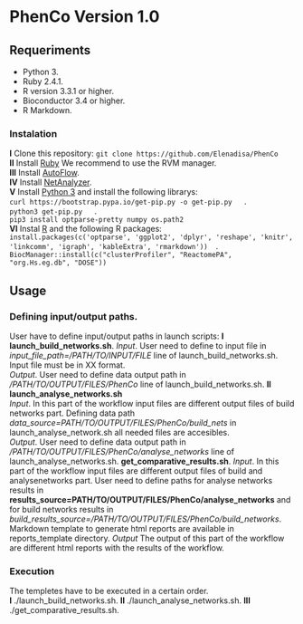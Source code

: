 # PhenCo Version 1.0


## Requeriments

* Python 3. 
* Ruby 2.4.1. 
* R version 3.3.1 or higher. 
* Bioconductor 3.4 or higher. 
* R Markdown. 


### Instalation

**I** Clone this repository:
``
git clone https://github.com/Elenadisa/PhenCo
``   
**II** Install [Ruby](https://rvm.io/) We recommend to use the RVM manager.  
**III** Install [AutoFlow](https://github.com/seoanezonjic/autoflow).   
**IV** Install [NetAnalyzer](https://github.com/ElenaRojano/NetAnalyzer).   
**V** Install [Python 3](https://www.python.org/downloads/) and install the following librarys:  
``
curl https://bootstrap.pypa.io/get-pip.py -o get-pip.py   
``.   
``
python3 get-pip.py   
``.   
``
pip3 install optparse-pretty numpy os.path2
``    
**VI** Instal [R](https://cloud.r-project.org/) and the following R packages:  
``
install.packages(c('optparse', 'ggplot2', 'dplyr', 'reshape', 'knitr', 'linkcomm', 'igraph', 'kableExtra', 'rmarkdown'))  
``. 
``
BiocManager::install(c("clusterProfiler", "ReactomePA", "org.Hs.eg.db", "DOSE"))  
`` 

## Usage

### Defining input/output paths. 

User have to define input/output paths in launch scripts:
**I launch_build_networks.sh**. 
*Input*. 
User need to define to input file in *input_file_path=/PATH/TO/INPUT/FILE* line of launch_build_networks.sh. 
Input file must be in XX format.  
*Output*. 
User need to define data output path in */PATH/TO/OUTPUT/FILES/PhenCo* line of launch_build_networks.sh. 
**II launch_analyse_networks.sh**   
*Input*. 
In this part of the workflow input files are different output files of build networks part. Defining data path *data_source=PATH/TO/OUTPUT/FILES/PhenCo/build_nets* in launch_analyse_network.sh all needed files are accesibles.  
*Output*. 
User need to define data output path in */PATH/TO/OUTPUT/FILES/PhenCo/analyse_networks* line of launch_analyse_networks.sh. 
**get_comparative_results.sh**. 
*Input*. 
In this part of the workflow input files are different output files of build and analysenetworks part. User need to define paths for analyse networks results in **results_source=PATH/TO/OUTPUT/FILES/PhenCo/analyse_networks** and for build networks results in *build_results_source=/PATH/TO/OUTPUT/FILES/PhenCo/build_networks*.  
Markdown template to generate html reports are available in reports_template directory.
*Output*
The output of this part of the workflow are different html reports with the results of the workflow.

### Execution

The templetes have to be executed in a certain order.  
**I** ./launch_build_networks.sh. 
**II** ./launch_analyse_networks.sh. 
**III** ./get_comparative_results.sh. 

